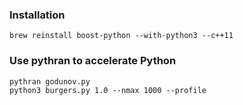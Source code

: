 ### Installation

```
brew reinstall boost-python --with-python3 --c++11
```

### Use pythran to accelerate Python

```
pythran godunov.py
python3 burgers.py 1.0 --nmax 1000 --profile
```
